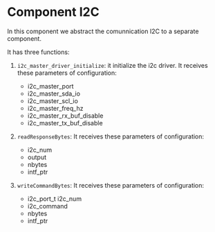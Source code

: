 # Component I2C

In this component we abstract the comunnication I2C to a separate component.

It has three functions:

1. `i2c_master_driver_initialize`: it initialize the i2c driver. It receives these parameters of configuration:
    - i2c_master_port
    - i2c_master_sda_io
    - i2c_master_scl_io
    - i2c_master_freq_hz
    - i2c_master_rx_buf_disable
    - i2c_master_tx_buf_disable
2. `readResponseBytes`: It receives these parameters of configuration:
    - i2c_num
    - output
    - nbytes
    - intf_ptr

3. `writeCommandBytes`: It receives these parameters of configuration:
    - i2c_port_t i2c_num
    - i2c_command
    - nbytes
    - intf_ptr